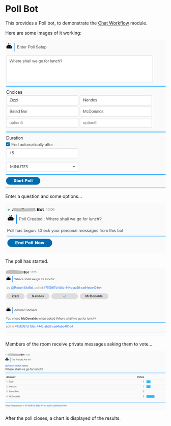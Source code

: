 # Poll Bot

This provides a Poll bot, to demonstrate the [Chat Workflow](../../libs/chat-workflow-spring-boot-starter/README.md) module.

Here are some images of it working:

![Poll Form](images/poll1.png)

Enter a question and some options...

![Poll Start](images/poll2.png)

The poll has started.  

![Poll Questions](images/poll3.png)

Members of the room receive private messages asking them to vote...

![Poll Results](images/poll4.png)

After the poll closes, a chart is displayed of the results.
